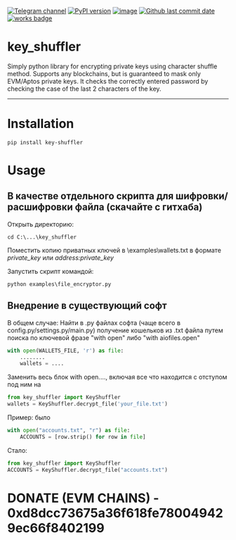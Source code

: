 [![Telegram channel](https://img.shields.io/endpoint?url=https://runkit.io/damiankrawczyk/telegram-badge/branches/master?url=https://t.me/cryptogovnozavod)](https://t.me/cryptogovnozavod)
[![PyPI version](https://badge.fury.io/py/key_shuffler.svg)](https://badge.fury.io/py/key_shuffler)
[![image](https://img.shields.io/pypi/pyversions/key_shuffler.svg)](https://pypi.org/project/key_shuffler/)
[![Github last commit date](https://img.shields.io/github/last-commit/indicatedl/key_shuffler.svg?label=Updated&logo=github&cacheSeconds=600)](https://github.com/indicatedl/key_shuffler/commits)
[![works badge](https://cdn.jsdelivr.net/gh/nikku/works-on-my-machine@v0.2.0/badge.svg)](https://github.com/nikku/works-on-my-machine)  

# key_shuffler

Simply python library for encrypting private keys using character shuffle method.
Supports any blockchains, but is guaranteed to mask only EVM/Aptos private keys.
It checks the correctly entered password by checking the case of the last 2 characters of the key.

---

# Installation 
```
pip install key-shuffler
```

# Usage

## В качестве отдельного скрипта для шифровки/расшифровки файла (скачайте с гитхаба)

Открыть директорию:
```
cd C:\...\key_shuffler
```
Поместить копию приватных ключей в \examples\wallets.txt в формате _private_key_ или _address:private_key_

Запустить скрипт командой:
```
python examples\file_encryptor.py
```

## Внедрение в существующий софт

В общем случае:
Найти в .py файлах софта (чаще всего в config.py/settings.py/main.py) получение кошельков из .txt файла путем поиска по ключевой фразе "with open" либо "with aiofiles.open"
```python
with open(WALLETS_FILE, 'r') as file:
    ........
    wallets = ....
```
Заменить весь блок with open...., включая все что находится с отступом под ним на
```python
from key_shuffler import KeyShuffler
wallets = KeyShuffler.decrypt_file('your_file.txt')
```

Пример: было
```python
with open("accounts.txt", "r") as file:
    ACCOUNTS = [row.strip() for row in file]
```
Стало:
```python
from key_shuffler import KeyShuffler
ACCOUNTS = KeyShuffler.decrypt_file("accounts.txt")
```


# DONATE (EVM CHAINS) - 0xd8dcc73675a36f618fe780049429ec66f8402199
